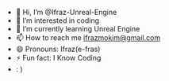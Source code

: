 - 👋 Hi, I’m @Ifraz-Unreal-Engine
- 👀 I’m interested in coding
- 🌱 I’m currently learning Unreal Engine
- 📫 How to reach me ifrazmokim@gmail.com
- 😄 Pronouns: Ifraz(e-fras)
- ⚡ Fun fact: I Know Coding
- : )
